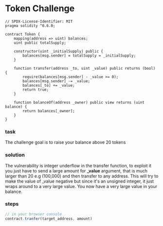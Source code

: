 # Token Challenge
```solidity
// SPDX-License-Identifier: MIT
pragma solidity ^0.6.0;

contract Token {
    mapping(address => uint) balances;
    uint public totalSupply;

    constructor(uint _initialSupply) public {
        balances[msg.sender] = totalSupply = _initialSupply;
    }

    function transfer(address _to, uint _value) public returns (bool) {
        require(balances[msg.sender] - _value >= 0);
        balances[msg.sender] -= _value;
        balances[_to] += _value;
        return true;
    }

    function balanceOf(address _owner) public view returns (uint balance) {
        return balances[_owner];
    }
}

```
### task

The challenge goal is to raise your balance above 20 tokens

### solution

The vulnerability is integer underflow in the transfer function, to exploit it you just have to send a large amount for **_value** argument,
that is much larger than 20 e.g (100,000) and then transfer to any address. This will try to make the value of _value negative but since it's an unsigned integer,
it just wraps around to a very large value. You now have a very large value in your balance.

### steps

```javascript
// in your browser console
contract.tranfer(target_address, amount)

```
